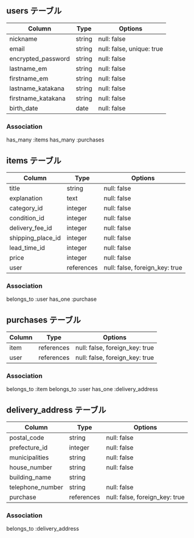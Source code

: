 ## users テーブル

| Column             | Type    | Options                   |
| ------------------ | ------- | ------------------------- |
| nickname           | string  | null: false               |
| email              | string  | null: false, unique: true |
| encrypted_password | string  | null: false               |
| lastname_em        | string  | null: false               |
| firstname_em       | string  | null: false               |
| lastname_katakana  | string  | null: false               |
| firstname_katakana | string  | null: false               |
| birth_date         | date    | null: false               |

### Association

  has_many :items
  has_many :purchases



## items テーブル

| Column              | Type       | Options                        |
| ------------------- | ---------- | ------------------------------ |
| title               | string     | null: false                    |
| explanation         | text       | null: false                    |
| category_id         | integer    | null: false                    |
| condition_id        | integer    | null: false                    |
| delivery_fee_id     | integer    | null: false                    |
| shipping_place_id   | integer    | null: false                    |
| lead_time_id        | integer    | null: false                    |
| price               | integer    | null: false                    |
| user                | references | null: false, foreign_key: true |

### Association

  belongs_to :user
  has_one :purchase



## purchases テーブル

| Column           | Type       | Options                        |
| ---------------- | ---------- | ------------------------------ |
| item             | references | null: false, foreign_key: true |
| user             | references | null: false, foreign_key: true |

### Association
  belongs_to :item
  belongs_to :user
  has_one :delivery_address



## delivery_address テーブル

| Column             | Type       | Options                        |
| ------------------ | ---------- | ------------------------------ |
| postal_code        | string     | null: false                    |
| prefecture_id      | integer    | null: false                    |
| municipalities     | string     | null: false                    |
| house_number       | string     | null: false                    |
| building_name      | string     |                                |
| telephone_number   | string     | null: false                    |
| purchase           | references | null: false, foreign_key: true |

### Association

  belongs_to :delivery_address